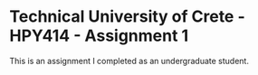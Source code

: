 # Technical University of Crete - HPY414 - Assignment 1

This is an assignment I completed as an undergraduate student.
